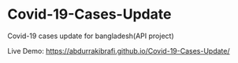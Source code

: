 # Covid-19-Cases-Update
Covid-19 cases update for bangladesh(API project)

Live Demo:  https://abdurrakibrafi.github.io/Covid-19-Cases-Update/
